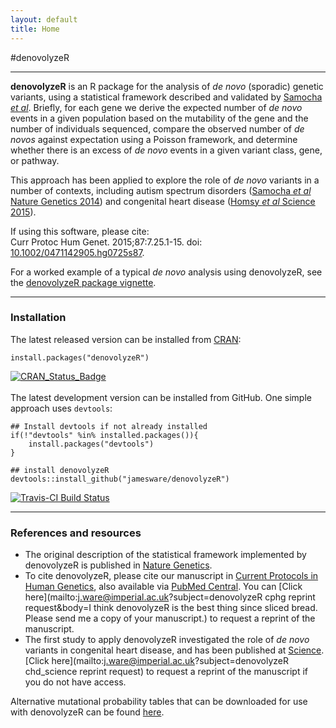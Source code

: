 ```yaml
---
layout: default
title: Home
---
```


#denovolyzeR

---
**denovolyzeR** is an R package for the analysis of *de novo* (sporadic) genetic variants,  using a statistical framework described and validated by [Samocha *et al*][Samocha]. Briefly, for each gene we derive the expected number of *de novo* events in a given population based on the mutability of the gene and the number of individuals sequenced, compare the observed number of *de novos* against expectation using a Poisson framework, and determine whether there is an excess of *de novo* events in a given variant class, gene, or pathway.  

This approach has been  applied to explore the role of *de novo* variants in a number of contexts, including autism spectrum disorders ([Samocha *et al* Nature Genetics 2014][Samocha]) and congenital heart disease ([Homsy *et al* Science 2015][Science]).

If using this software, please cite:  
Curr Protoc Hum Genet. 2015;87:7.25.1-15. doi: [10.1002/0471142905.hg0725s87][Ware].

For a worked example of a typical *de novo* analysis using denovolyzeR, see the [denovolyzeR package vignette][demo].

---
### Installation

The latest released version can be installed from [CRAN][cran]:

```
install.packages("denovolyzeR")
```
[![CRAN_Status_Badge](http://www.r-pkg.org/badges/version/denovolyzeR)](http://cran.r-project.org/package=denovolyzeR)
<br>
<br>
The latest development version can be installed from GitHub. One simple approach uses `devtools`:  

```
## Install devtools if not already installed
if(!"devtools" %in% installed.packages()){
	install.packages("devtools")
}

## install denovolyzeR
devtools::install_github("jamesware/denovolyzeR")
```
[![Travis-CI Build Status](https://travis-ci.org/jamesware/denovolyzeR.png?branch=master)](https://travis-ci.org/jamesware/denovolyzeR)

---
### References and resources
- The original description of the statistical framework implemented by denovolyzeR is published in [Nature Genetics][Samocha].
- To cite denovolyzeR, please cite our manuscript in [Current Protocols in Human Genetics][Ware], also available via [PubMed Central][PMC]. 
You can [Click here](mailto:j.ware@imperial.ac.uk?subject=denovolyzeR cphg reprint request&body=I think denovolyzeR is the best thing since sliced bread.  Please send me a copy of your manuscript.) to request a reprint of the manuscript.  
- The first study to apply denovolyzeR investigated the role of *de novo* variants in congenital heart disease, and has been published at [Science][Science].
[Click here](mailto:j.ware@imperial.ac.uk?subject=denovolyzeR chd_science reprint request) to request a reprint of the manuscript if you do not have access.  

Alternative mutational probability tables that can be downloaded for use with denovolyzeR can be found [here][probTables].






[Samocha]: http://www.nature.com/doifinder/10.1038/ng.3050
	"Samocha et al. Nature Genetics 2014"
[Ware]: http://onlinelibrary.wiley.com/doi/10.1002/0471142905.hg0725s87/abstract
	"Ware et al. Current Protocols in Human Genetics 2015"
[PMC]: http://www.ncbi.nlm.nih.gov/pmc/articles/PMC4606471/
[Science]: http://dx.doi.org/10.1126/science.aac9396
[demo]: http://htmlpreview.github.io/?https://github.com/jamesware/denovolyzeR/blob/master/inst/doc/denovolyzeR_intro.html
	"denovolyzeR package vignette"
[cran]: cran.r-project.org
	"CRAN: Comprehensive R Archive Network"
[probTables]: https://github.com/jamesware/denovolyzeR/blob/master/alternativeProbabilityTables/
	"GitHub: denovolyzeR probability tables download page"
